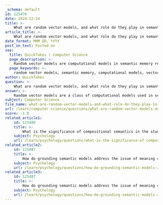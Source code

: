 ```yaml
---
_schema: default
id: 125476
date: 2024-12-14
title: >-
    What are random vector models, and what role do they play in semantic memory research?
article_title: >-
    What are random vector models, and what role do they play in semantic memory research?
date_format: MMM DD, YYYY
post_on_text: Posted on
seo:
  title: QuickTakes | Computer Science
  page_description: >-
    Random vector models are computational models in semantic memory research that use high-dimensional numerical vectors to represent meanings, capturing relationships between words based on their distribution in text corpora.
  page_keywords: >-
    random vector models, semantic memory, computational models, vector space models, high-dimensional vectors, semantic relationships, Word2Vec, continuous Skip-gram model, vector embeddings, word similarity, analogy completion, scalable models, semantic search, computational semantics
author: QuickTakes
question: >-
    What are random vector models, and what role do they play in semantic memory research?
answer: >-
    Random vector models are a class of computational models used in semantic memory research that represent meanings as high-dimensional numerical vectors. These models are part of a broader category known as vector space models (VSMs), which have gained prominence for their ability to capture semantic relationships between words and phrases based on their distributional properties in large text corpora.\n\nIn semantic memory research, random vector models play a crucial role by providing a framework for understanding how meanings can be encoded and manipulated mathematically. They allow researchers to represent words and their meanings in a continuous vector space, where the geometric relationships between vectors can reflect semantic similarities and differences. For instance, words that are semantically related tend to be located closer together in this vector space, while those that are less related are positioned further apart.\n\nOne of the key advancements in this area is the development of models like Word2Vec, which utilizes techniques such as the continuous Skip-gram model to learn high-quality distributed vector representations. These representations capture a wide range of syntactic and semantic information, enabling the model to perform tasks such as word similarity and analogy completion effectively.\n\nMoreover, random vector models have been shown to be scalable and efficient, making them suitable for processing large datasets. They can also be integrated with other algorithms, such as the Annoy Index, to enhance semantic search capabilities by allowing for fast retrieval of relevant information based on the learned vector embeddings.\n\nOverall, random vector models contribute significantly to the understanding of semantic memory by providing a mathematical basis for representing and analyzing the meanings of words and their relationships, thus advancing the field of computational semantics.
subject: Computer Science
file_name: what-are-random-vector-models-and-what-role-do-they-play-in-semantic-memory-research.md
url: /learn/computer-science/questions/what-are-random-vector-models-and-what-role-do-they-play-in-semantic-memory-research
score: -1.0
related_article1:
    id: 125480
    title: >-
        What is the significance of compositional semantics in the study of semantic memory?
    subject: Psychology
    url: /learn/psychology/questions/what-is-the-significance-of-compositional-semantics-in-the-study-of-semantic-memory
related_article2:
    id: 125487
    title: >-
        How do grounding semantic models address the issue of meaning construction?
    subject: Psychology
    url: /learn/psychology/questions/how-do-grounding-semantic-models-address-the-issue-of-meaning-construction
related_article3:
    id: 125487
    title: >-
        How do grounding semantic models address the issue of meaning construction?
    subject: Psychology
    url: /learn/psychology/questions/how-do-grounding-semantic-models-address-the-issue-of-meaning-construction
---
```


&nbsp;
